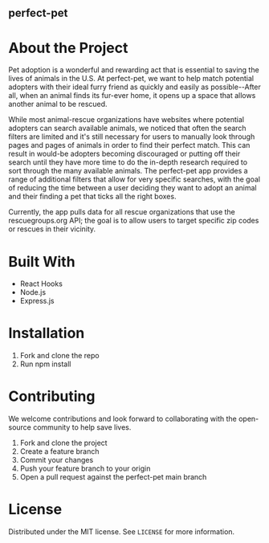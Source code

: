 ## perfect-pet

# About the Project
Pet adoption is a wonderful and rewarding act that is essential to saving the lives of animals in the U.S. At perfect-pet, we want to help match potential adopters with their ideal furry friend as quickly and easily as possible--After all, when an animal finds its fur-ever home, it opens up a space that allows another animal to be rescued. 

While most animal-rescue organizations have websites where potential adopters can search available animals, we noticed that often the search filters are limited and it's still necessary for users to manually look through pages and pages of animals in order to find their perfect match. This can result in would-be adopters becoming discouraged or putting off their search until they have more time to do the in-depth research required to sort through the many available animals. The perfect-pet app provides a range of additional filters that allow for very specific searches, with the goal of reducing the time between a user deciding they want to adopt an animal and their finding a pet that ticks all the right boxes. 

Currently, the app pulls data for all rescue organizations that use the rescuegroups.org API; the goal is to allow users to target specific zip codes or rescues in their vicinity.

# Built With
- React Hooks
- Node.js
- Express.js

# Installation
1. Fork and clone the repo
2. Run npm install

# Contributing
We welcome contributions and look forward to collaborating with the open-source community to help save lives.

1. Fork and clone the project
2. Create a feature branch
3. Commit your changes
4. Push your feature branch to your origin
5. Open a pull request against the perfect-pet main branch

# License
Distributed under the MIT license. See `LICENSE` for more information.
